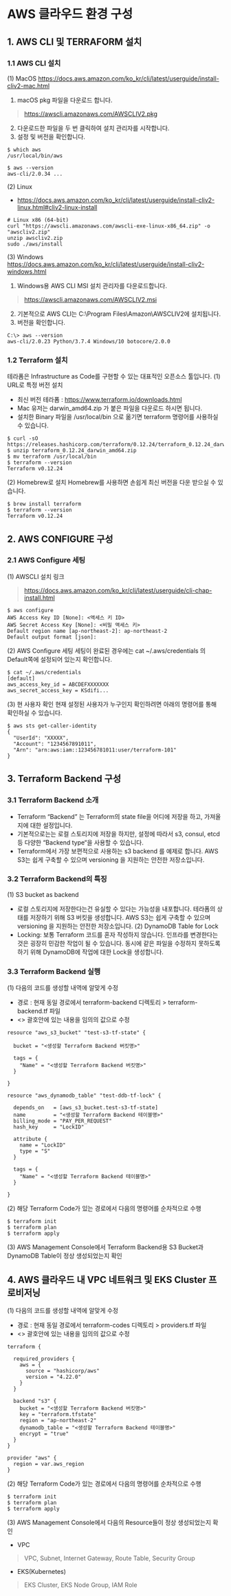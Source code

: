 # AWS 클라우드 환경 구성
## 1. AWS CLI 및 TERRAFORM 설치
### 1.1 AWS CLI 설치
(1) MacOS
https://docs.aws.amazon.com/ko_kr/cli/latest/userguide/install-cliv2-mac.html
1. macOS pkg 파일을 다운로드 합니다.
> https://awscli.amazonaws.com/AWSCLIV2.pkg
2. 다운로드한 파일을 두 번 클릭하여 설치 관리자를 시작합니다.
3. 설정 및 버전을 확인합니다.
```
$ which aws
/usr/local/bin/aws

$ aws --version
aws-cli/2.0.34 ...
```
(2) Linux
* https://docs.aws.amazon.com/ko_kr/cli/latest/userguide/install-cliv2-linux.html#cliv2-linux-install
```
# Linux x86 (64-bit)
curl "https://awscli.amazonaws.com/awscli-exe-linux-x86_64.zip" -o "awscliv2.zip"
unzip awscliv2.zip
sudo ./aws/install
```
(3) Windows
https://docs.aws.amazon.com/ko_kr/cli/latest/userguide/install-cliv2-windows.html
1. Windows용 AWS CLI MSI 설치 관리자를 다운로드합니다.
> https://awscli.amazonaws.com/AWSCLIV2.msi
2. 기본적으로 AWS CLI는 C:\Program Files\Amazon\AWSCLIV2에 설치됩니다.
3. 버전을 확인합니다.
```
C:\> aws --version
aws-cli/2.0.23 Python/3.7.4 Windows/10 botocore/2.0.0
```
### 1.2 Terraform 설치
테라폼은 Infrastructure as Code를 구현할 수 있는 대표적인 오픈소스 툴입니다.
(1) URL로 특정 버전 설치
* 최신 버전 테라폼 : https://www.terraform.io/downloads.html
* Mac 유저는 darwin_amd64.zip 가 붙은 파일을 다운로드 하시면 됩니다.
* 설치한 Binary 파일을 /usr/local/bin 으로 옮기면 terraform 명령어를 사용하실 수 있습니다.
```
$ curl -sO https://releases.hashicorp.com/terraform/0.12.24/terraform_0.12.24_darwin_amd64.zip
$ unzip terraform_0.12.24_darwin_amd64.zip
$ mv terraform /usr/local/bin
$ terraform --version
Terraform v0.12.24
```
(2) Homebrew로 설치
Homebrew를 사용하면 손쉽게 최신 버전을 다운 받으실 수 있습니다.
```
$ brew install terraform
$ terraform --version
Terraform v0.12.24
```
## 2. AWS CONFIGURE 구성
### 2.1 AWS Configure 세팅
(1) AWSCLI 설치 링크
> https://docs.aws.amazon.com/ko_kr/cli/latest/userguide/cli-chap-install.html
```
$ aws configure
AWS Access Key ID [None]: <액세스 키 ID>
AWS Secret Access Key [None]: <비밀 액세스 키>
Default region name [ap-northeast-2]: ap-northeast-2
Default output format [json]:
```
(2) AWS Configure 세팅
세팅이 완료된 경우에는 cat ~/.aws/credentials 의 Default쪽에 설정되어 있는지 확인합니다.
```
$ cat ~/.aws/credentials
[default]
aws_access_key_id = ABCDEFXXXXXXX
aws_secret_access_key = KSdifi...
```
(3) 현 사용자 확인
현재 설정된 사용자가 누구인지 확인하려면 아래의 명령어를 통해 확인하실 수 있습니다.
```
$ aws sts get-caller-identity
{
  "UserId": "XXXXX",
  "Account": "1234567891011",
  "Arn": "arn:aws:iam::123456781011:user/terraform-101"
}
```
## 3. Terraform Backend 구성
### 3.1 Terraform Backend 소개
* Terraform “Backend” 는 Terraform의 state file을 어디에 저장을 하고, 가져올지에 대한 설정입니다. 
* 기본적으로는는 로컬 스토리지에 저장을 하지만, 설정에 따라서 s3, consul, etcd 등 다양한 “Backend type“을 사용할 수 있습니다.
* Terraform에서 가장 보편적으로 사용하는 s3 backend 를 예제로 합니다. AWS S3는 쉽게 구축할 수 있으며 versioning 을 지원하는 안전한 저장소입니다.
### 3.2 Terraform Backend의 특징
(1) S3 bucket as backend
* 로컬 스토리지에 저장한다는건 유실할 수 있다는 가능성을 내포합니다. 테라폼의 상태를 저장하기 위해 S3 버킷을 생성합니다. AWS S3는 쉽게 구축할 수 있으며 versioning 을 지원하는 안전한 저장소입니다.
(2) DynamoDB Table for Lock
* Locking: 보통 Terraform 코드를 혼자 작성하지 않습니다. 인프라를 변경한다는 것은 굉장히 민감한 작업이 될 수 있습니다. 동시에 같은 파일을 수정하지 못하도록 하기 위해 DynamoDB에 작업에 대한 Lock을 생성합니다.
### 3.3 Terraform Backend 실행
(1) 다음의 코드를 생성할 내역에 알맞게 수정
* 경로 : 현재 동일 경로에서 terraform-backend 디렉토리 > terraform-backend.tf 파일
* <> 괄호안에 있는 내용을 임의의 값으로 수정
```
resource "aws_s3_bucket" "test-s3-tf-state" {

  bucket = "<생성할 Terraform Backend 버킷명>"

  tags = {
    "Name" = "<생성할 Terraform Backend 버킷명>"
  }
  
}

resource "aws_dynamodb_table" "test-ddb-tf-lock" {

  depends_on   = [aws_s3_bucket.test-s3-tf-state]
  name         = "<생성할 Terraform Backend 테이블명>"
  billing_mode = "PAY_PER_REQUEST"
  hash_key     = "LockID"

  attribute {
    name = "LockID"
    type = "S"
  }

  tags = {
    "Name" = "<생성할 Terraform Backend 테이블명>"
  }

}
```
(2) 해당 Terraform Code가 있는 경로에서 다음의 명령어를 순차적으로 수행
```
$ terraform init
$ terraform plan
$ terraform apply
```
(3) AWS Management Console에서 Terraform Backend용 S3 Bucket과 DynamoDB Table이 정상 생성되었는지 확인
## 4. AWS 클라우드 내 VPC 네트워크 및 EKS Cluster 프로비저닝
(1) 다음의 코드를 생성할 내역에 알맞게 수정
* 경로 : 현재 동일 경로에서 terraform-codes 디렉토리 > providers.tf 파일
* <> 괄호안에 있는 내용을 임의의 값으로 수정
```
terraform {
  
  required_providers {
    aws = {
      source = "hashicorp/aws"
      version = "4.22.0"
    }
  }

  backend "s3" {
    bucket = "<생성할 Terraform Backend 버킷명>"
    key = "terraform.tfstate"
    region = "ap-northeast-2"
    dynamodb_table = "<생성할 Terraform Backend 테이블명>"
    encrypt = "true"
  }
}

provider "aws" {
  region = var.aws_region
}
```
(2) 해당 Terraform Code가 있는 경로에서 다음의 명령어를 순차적으로 수행
```
$ terraform init
$ terraform plan
$ terraform apply
```
(3) AWS Management Console에서 다음의 Resource들이 정상 생성되었는지 확인
* VPC 
> VPC, Subnet, Internet Gateway, Route Table, Security Group
* EKS(Kubernetes)
> EKS Cluster, EKS Node Group, IAM Role